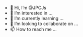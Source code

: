 - 👋 Hi, I’m @JPCJs
- 👀 I’m interested in ...
- 🌱 I’m currently learning ...
- 💞️ I’m looking to collaborate on ...
- 📫 How to reach me ...

<!---
JPCJs/JPCJs is a ✨ special ✨ repository because its `README.md` (this file) appears on your GitHub profile.
You can click the Preview link to take a look at your changes.
--->
